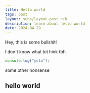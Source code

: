 ```yaml
---
title: Hello world
tags: post
layout: subs/layout-post.njk
description: learn about hello world
date: 2024-04-29
---
```


Hey, this is some bullshit!

I don't know what tot hink tbh

```js
console.log("yolo");
```

some other nonsense

## hello world
